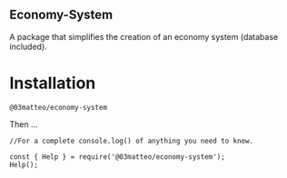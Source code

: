 ## Economy-System

A package that simplifies the creation of an economy system (database included).

# Installation

```@03matteo/economy-system```

Then ...

```
//For a complete console.log() of anything you need to know.

const { Help } = require('@03matteo/economy-system');
Help();
```
